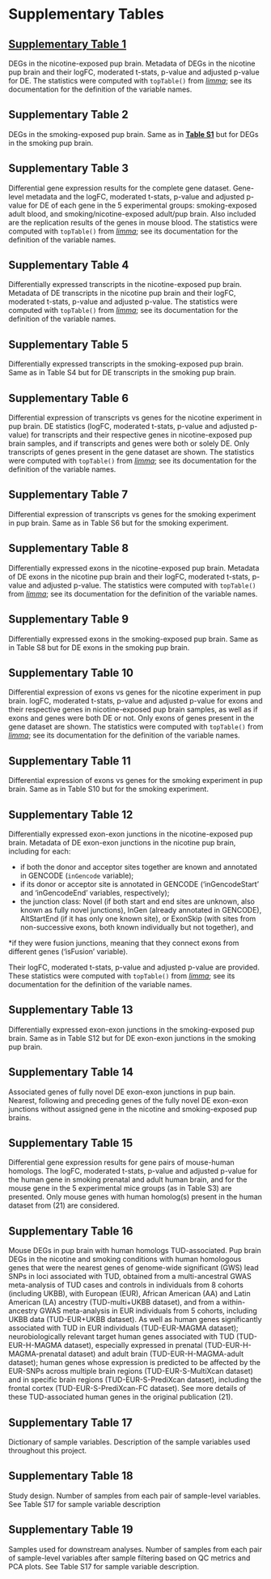 # Supplementary Tables

## [Supplementary Table 1](TableS1_DEGs_brain_pup_nicotine.tsv)

DEGs in the nicotine-exposed pup brain. Metadata of DEGs in the nicotine pup brain and their logFC, moderated t-stats, p-value and adjusted p-value for DE. The statistics were computed with `topTable()` from [_limma_](https://bioconductor.org/packages/release/bioc/html/limma.html); see its documentation for the definition of the variable names.

## Supplementary Table 2
DEGs in the smoking-exposed pup brain. Same as in [**Table S1**](TableS1_DEGs_brain_pup_nicotine.tsv) but for DEGs in the smoking pup brain.

## Supplementary Table 3
Differential gene expression results for the complete gene dataset. Gene-level metadata and the logFC, moderated t-stats, p-value and adjusted p-value for DE of each gene in the 5 experimental groups: smoking-exposed adult blood, and smoking/nicotine-exposed adult/pup brain. Also included are the replication results of the genes in mouse blood. The statistics were computed with `topTable()` from [_limma_](https://bioconductor.org/packages/release/bioc/html/limma.html); see its documentation for the definition of the variable names.

## Supplementary Table 4
Differentially expressed transcripts in the nicotine-exposed pup brain. Metadata of DE transcripts in the nicotine pup brain and their logFC, moderated t-stats, p-value and adjusted p-value. The statistics were computed with `topTable()` from [_limma_](https://bioconductor.org/packages/release/bioc/html/limma.html); see its documentation for the definition of the variable names.

## Supplementary Table 5
Differentially expressed transcripts in the smoking-exposed pup brain. Same as in Table S4 but for DE transcripts in the smoking pup brain.

## Supplementary Table 6
Differential expression of transcripts vs genes for the nicotine experiment in pup brain. DE statistics (logFC, moderated t-stats, p-value and adjusted p-value) for transcripts and their respective genes in nicotine-exposed pup brain samples, and if transcripts and genes were both or solely DE. Only transcripts of genes present in the gene dataset are shown. The statistics were computed with `topTable()` from [_limma_](https://bioconductor.org/packages/release/bioc/html/limma.html); see its documentation for the definition of the variable names.

## Supplementary Table 7
Differential expression of transcripts vs genes for the smoking experiment in pup brain. Same as in Table S6 but for the smoking experiment.

## Supplementary Table 8
Differentially expressed exons in the nicotine-exposed pup brain. Metadata of DE exons in the nicotine pup brain and their logFC, moderated t-stats, p-value and adjusted p-value. The statistics were computed with `topTable()` from [_limma_](https://bioconductor.org/packages/release/bioc/html/limma.html); see its documentation for the definition of the variable names.

## Supplementary Table 9 
Differentially expressed exons in the smoking-exposed pup brain. Same as in Table S8 but for DE exons in the smoking pup brain.

## Supplementary Table 10
Differential expression of exons vs genes for the nicotine experiment in pup brain. logFC, moderated t-stats, p-value and adjusted p-value for exons and their respective genes in nicotine-exposed pup brain samples, as well as if exons and genes were both DE or not. Only exons of genes present in the gene dataset are shown. The statistics were computed with `topTable()` from [_limma_](https://bioconductor.org/packages/release/bioc/html/limma.html); see its documentation for the definition of the variable names.

## Supplementary Table 11
Differential expression of exons vs genes for the smoking experiment in pup brain. Same as in Table S10 but for the smoking experiment.

## Supplementary Table 12 
Differentially expressed exon-exon junctions in the nicotine-exposed pup brain. Metadata of DE exon-exon junctions in the nicotine pup brain, including for each: 
  * if both the donor and acceptor sites together are known and annotated in GENCODE (`inGencode` variable); 
  * if its donor or acceptor site is annotated in GENCODE (‘inGencodeStart’ and ‘inGencodeEnd’ variables, respectively); 
  * the junction class: Novel (if both start and end sites are unknown, also known as fully novel junctions), InGen (already annotated in GENCODE), AltStartEnd (if it has only one known site), or ExonSkip (with sites from non-successive exons, both known individually but not together), and
  
  *if they were fusion junctions, meaning that they connect exons from different genes (‘isFusion’ variable). 

  Their logFC, moderated t-stats, p-value and adjusted p-value are provided. These statistics were computed with `topTable()` from [_limma_](https://bioconductor.org/packages/release/bioc/html/limma.html); see its documentation for the definition of the variable names.

## Supplementary Table 13
Differentially expressed exon-exon junctions in the smoking-exposed pup brain. Same as in Table S12 but for DE exon-exon junctions in the smoking pup brain.

## Supplementary Table 14
Associated genes of fully novel DE exon-exon junctions in pup bain. Nearest, following and preceding genes of the fully novel DE exon-exon junctions without assigned gene in the nicotine and smoking-exposed pup brains.

## Supplementary Table 15
Differential gene expression results for gene pairs of mouse-human homologs. The logFC, moderated t-stats, p-value and adjusted p-value for the human gene in smoking prenatal and adult human brain, and for the mouse gene in the 5 experimental mice groups (as in Table S3) are presented. Only mouse genes with human homolog(s) present in the human dataset from (21) are considered. 

## Supplementary Table 16
Mouse DEGs in pup brain with human homologs TUD-associated. Pup brain DEGs in the nicotine and smoking conditions with human homologous genes that were the nearest genes of genome-wide significant (GWS) lead SNPs in loci associated with TUD, obtained from a multi-ancestral GWAS meta-analysis of TUD cases and controls in individuals from 8 cohorts (including UKBB), with European (EUR), African American (AA) and Latin American (LA) ancestry (TUD-multi+UKBB dataset), and from a within-ancestry GWAS meta-analysis in EUR individuals from 5 cohorts, including UKBB data (TUD-EUR+UKBB dataset). As well as human genes significantly associated with TUD in EUR individuals (TUD-EUR-MAGMA dataset); neurobiologically relevant target human genes associated with TUD (TUD-EUR-H-MAGMA dataset), especially expressed in prenatal (TUD-EUR-H-MAGMA-prenatal dataset) and adult brain (TUD-EUR-H-MAGMA-adult dataset); human genes whose expression is predicted to be affected by the EUR-SNPs across multiple brain regions (TUD-EUR-S-MultiXcan dataset) and in specific brain regions (TUD-EUR-S-PrediXcan dataset), including the frontal cortex (TUD-EUR-S-PrediXcan-FC dataset). See more details of these TUD-associated human genes in the original publication (21). 

## Supplementary Table 17
Dictionary of sample variables. Description of the sample variables used throughout this project. 

## Supplementary Table 18
Study design. Number of samples from each pair of sample-level variables. See Table S17 for sample variable description

## Supplementary Table 19
Samples used for downstream analyses. Number of samples from each pair of sample-level variables after sample filtering based on QC metrics and PCA plots. See Table S17 for sample variable description.



